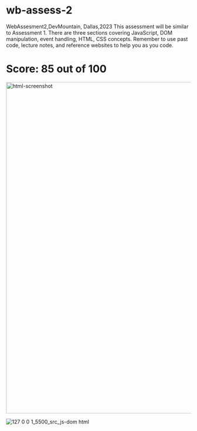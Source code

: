 # wb-assess-2
WebAssesment2,DevMountain, Dallas,2023
This assessment will be similar to Assessment 1. There are three sections covering JavaScript, DOM manipulation, event handling, HTML, CSS concepts. Remember to use past code, lecture notes, and reference websites to help you as you code.

# Score: 85 out of 100

<img width="903" alt="html-screenshot" src="https://github.com/XINEXPORT/wb-assess-2/assets/40744735/603f0714-e926-4862-b106-3c1512641b0e">

![127 0 0 1_5500_src_js-dom html](https://github.com/XINEXPORT/wb-assess-2/assets/40744735/f173c1f1-51d1-43e9-a6ab-76ba125ce5d0)

